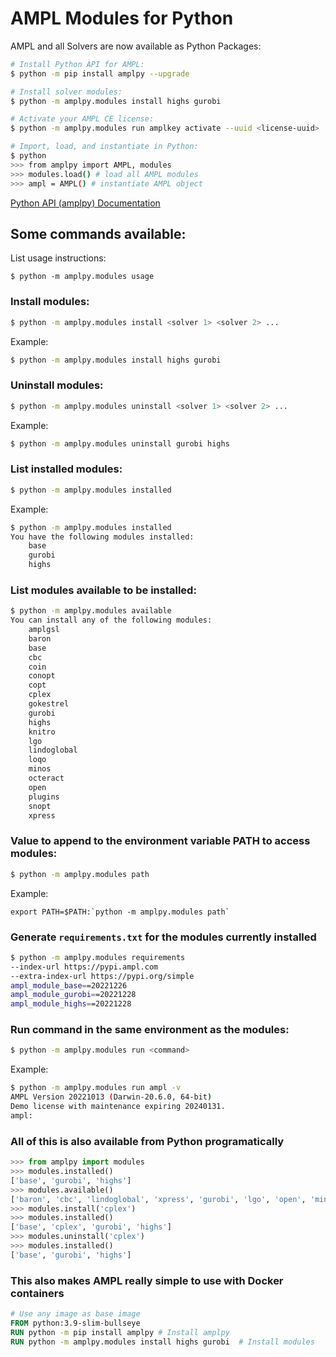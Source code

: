 # AMPL Modules for Python

AMPL and all Solvers are now available as Python Packages:

```bash
# Install Python API for AMPL:
$ python -m pip install amplpy --upgrade

# Install solver modules:
$ python -m amplpy.modules install highs gurobi 

# Activate your AMPL CE license:
$ python -m amplpy.modules run amplkey activate --uuid <license-uuid>

# Import, load, and instantiate in Python:
$ python
>>> from amplpy import AMPL, modules
>>> modules.load() # load all AMPL modules
>>> ampl = AMPL() # instantiate AMPL object
```

[Python API (amplpy) Documentation](https://amplpy.readthedocs.io/)

## Some commands available:

List usage instructions:
```
$ python -m amplpy.modules usage
```

### Install modules:
```bash
$ python -m amplpy.modules install <solver 1> <solver 2> ...
```
Example:
```bash
$ python -m amplpy.modules install highs gurobi
```

### Uninstall modules:
```bash
$ python -m amplpy.modules uninstall <solver 1> <solver 2> ...
```
Example:
```bash
$ python -m amplpy.modules uninstall gurobi highs
```

### List installed modules:
```bash
$ python -m amplpy.modules installed
```
Example:
```bash
$ python -m amplpy.modules installed
You have the following modules installed:
	base
	gurobi
	highs
```

### List modules available to be installed:
```bash
$ python -m amplpy.modules available
You can install any of the following modules:
	amplgsl
	baron
	base
	cbc
	coin
	conopt
	copt
	cplex
	gokestrel
	gurobi
	highs
	knitro
	lgo
	lindoglobal
	loqo
	minos
	octeract
	open
	plugins
	snopt
	xpress
```

### Value to append to the environment variable PATH to access modules:
```bash
$ python -m amplpy.modules path
```
Example: 
```
export PATH=$PATH:`python -m amplpy.modules path`
```

### Generate `requirements.txt` for the modules currently installed
```bash    
$ python -m amplpy.modules requirements
--index-url https://pypi.ampl.com
--extra-index-url https://pypi.org/simple
ampl_module_base==20221226
ampl_module_gurobi==20221228
ampl_module_highs==20221228
```

### Run command in the same environment as the modules:
```bash
$ python -m amplpy.modules run <command>
```
Example:
```bash
$ python -m amplpy.modules run ampl -v
AMPL Version 20221013 (Darwin-20.6.0, 64-bit)
Demo license with maintenance expiring 20240131.
ampl:
```

### All of this is also available from Python programatically

```python
>>> from amplpy import modules
>>> modules.installed()
['base', 'gurobi', 'highs']
>>> modules.available()
['baron', 'cbc', 'lindoglobal', 'xpress', 'gurobi', 'lgo', 'open', 'minos', 'octeract', 'copt', 'plugins', 'amplgsl', 'loqo', 'conopt', 'base', 'cplex', 'snopt', 'coin', 'knitro', 'highs', 'gokestrel']
>>> modules.install('cplex')
>>> modules.installed()
['base', 'cplex', 'gurobi', 'highs']
>>> modules.uninstall('cplex')
>>> modules.installed()
['base', 'gurobi', 'highs']
```

### This also makes AMPL really simple to use with Docker containers

```Dockerfile
# Use any image as base image
FROM python:3.9-slim-bullseye
RUN python -m pip install amplpy # Install amplpy
RUN python -m amplpy.modules install highs gurobi  # Install modules
```